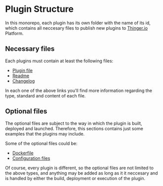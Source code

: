 
# Plugin Structure

In this monorepo, each plugin has its own folder with the name of its id, which contains all neccesary files to publish new plugins to [Thinger.io](https://thinger.io) Platform.

## Necessary files

Each plugins must contain at least the following files:

- [Plugin file](plugin-file)
- [Readme](readme-file)
- [Changelog](changelog-file)

In each one of the above links you'll find more information regarding the type, standard and content of each file.

## Optional files
The optional files are subject to the way in which the plugin is built, deployed and launched. Therefore, this sections contains just some examples that the plugins may include.

Some of the optional files could be:

- [Dockerfile](dockerfile)
- [Configuration files](configuration-files)

Of course, every plugin is different, so the optional files are not limited to the above types, and anything may be added as long as it it neccesary and is handled by either the build, deployment or execution of the plugin.
